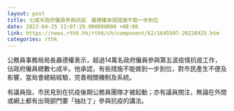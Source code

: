 ```yaml
---
layout: post
title: 七成半政府僱員參與抗疫　聶德權承認措施不能一步到位
date: 2022-04-25 12:07:29.000000000 +08:00
link: https://news.rthk.hk/rthk/ch/component/k2/1645507-20220425.htm
categories: rthk
---
```


公務員事務局局長聶德權表示，超過14萬名政府僱員參與第五波疫情抗疫工作，佔政府僱員總數七成半。他承認，有些措施不能做到一步到位，對市民產生不便及影響，當局會總結經驗，完善相關機制及系統。

有議員指，市民見到在抗疫後期公務員團隊才被起動；亦有議員關注，無論在外間或網上都有出現部門要「抽壯丁」參與抗疫的講法。
